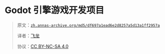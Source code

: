 # Godot 引擎游戏开发项目

> 原文：[`zh.annas-archive.org/md5/df697a1ead6e2d8257a5d13a1ff2957a`](https://zh.annas-archive.org/md5/df697a1ead6e2d8257a5d13a1ff2957a)
> 
> 译者：[飞龙](https://github.com/wizardforcel)
> 
> 协议：[CC BY-NC-SA 4.0](http://creativecommons.org/licenses/by-nc-sa/4.0/)